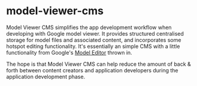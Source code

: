 # model-viewer-cms
Model Viewer CMS simplifies the app development workflow when developing with Google model viewer. It provides structured centralised storage for model files and associated content, and incorporates some hotspot editing functionality. It's essentially an simple CMS with a little functionality from Google's [Model Editor](https://modelviewer.dev/editor/) thrown in.

The hope is that Model Viewer CMS can help reduce the amount of back & forth between content creators and application developers during the application development phase.
